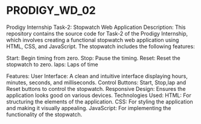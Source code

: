 # PRODIGY_WD_02

Prodigy Internship Task-2: Stopwatch Web Application
Description:
This repository contains the source code for Task-2 of the Prodigy Internship, which involves creating a functional stopwatch web application using HTML, CSS, and JavaScript. The stopwatch includes the following features:

Start: Begin timing from zero.
Stop: Pause the timing.
Reset: Reset the stopwatch to zero.
laps: Laps of time

Features:
User Interface: A clean and intuitive interface displaying hours, minutes, seconds, and milliseconds.
Control Buttons: Start, Stop,lap and Reset buttons to control the stopwatch.
Responsive Design: Ensures the application looks good on various devices.
Technologies Used:
HTML: For structuring the elements of the application.
CSS: For styling the application and making it visually appealing.
JavaScript: For implementing the functionality of the stopwatch.
